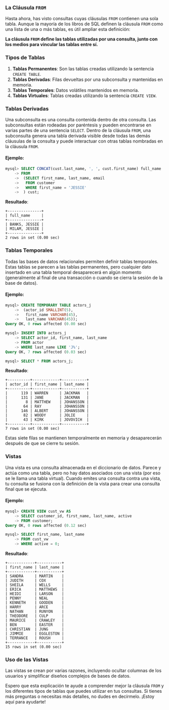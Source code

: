 ### La Cláusula `FROM`

Hasta ahora, has visto consultas cuyas cláusulas `FROM` contienen una sola tabla. Aunque la mayoría de los libros de SQL definen la cláusula `FROM` como una lista de una o más tablas, es útil ampliar esta definición:

**La cláusula `FROM` define las tablas utilizadas por una consulta, junto con los medios para vincular las tablas entre sí.**

### Tipos de Tablas

1. **Tablas Permanentes**: Son las tablas creadas utilizando la sentencia `CREATE TABLE`.
2. **Tablas Derivadas**: Filas devueltas por una subconsulta y mantenidas en memoria.
3. **Tablas Temporales**: Datos volátiles mantenidos en memoria.
4. **Tablas Virtuales**: Tablas creadas utilizando la sentencia `CREATE VIEW`.

### Tablas Derivadas

Una subconsulta es una consulta contenida dentro de otra consulta. Las subconsultas están rodeadas por paréntesis y pueden encontrarse en varias partes de una sentencia `SELECT`. Dentro de la cláusula `FROM`, una subconsulta genera una tabla derivada visible desde todas las demás cláusulas de la consulta y puede interactuar con otras tablas nombradas en la cláusula `FROM`.

#### Ejemplo:

```sql
mysql> SELECT CONCAT(cust.last_name, ', ', cust.first_name) full_name
    -> FROM
    ->  (SELECT first_name, last_name, email
    ->   FROM customer
    ->   WHERE first_name = 'JESSIE'
    ->  ) cust;
```

**Resultado**:
```
+---------------+
| full_name     |
+---------------+
| BANKS, JESSIE |
| MILAM, JESSIE |
+---------------+
2 rows in set (0.00 sec)
```

### Tablas Temporales

Todas las bases de datos relacionales permiten definir tablas temporales. Estas tablas se parecen a las tablas permanentes, pero cualquier dato insertado en una tabla temporal desaparecerá en algún momento (generalmente al final de una transacción o cuando se cierra la sesión de la base de datos).

#### Ejemplo:

```sql
mysql> CREATE TEMPORARY TABLE actors_j
    ->  (actor_id SMALLINT(5),
    ->   first_name VARCHAR(45),
    ->   last_name VARCHAR(45));
Query OK, 0 rows affected (0.00 sec)

mysql> INSERT INTO actors_j
    -> SELECT actor_id, first_name, last_name
    -> FROM actor
    -> WHERE last_name LIKE 'J%';
Query OK, 7 rows affected (0.03 sec)

mysql> SELECT * FROM actors_j;
```

**Resultado**:
```
+----------+------------+-----------+
| actor_id | first_name | last_name |
+----------+------------+-----------+
|      119 | WARREN     | JACKMAN   |
|      131 | JANE       | JACKMAN   |
|        8 | MATTHEW    | JOHANSSON |
|       64 | RAY        | JOHANSSON |
|      146 | ALBERT     | JOHANSSON |
|       82 | WOODY      | JOLIE     |
|       43 | KIRK       | JOVOVICH  |
+----------+------------+-----------+
7 rows in set (0.00 sec)
```

Estas siete filas se mantienen temporalmente en memoria y desaparecerán después de que se cierre tu sesión.

### Vistas

Una vista es una consulta almacenada en el diccionario de datos. Parece y actúa como una tabla, pero no hay datos asociados con una vista (por eso se le llama una tabla virtual). Cuando emites una consulta contra una vista, tu consulta se fusiona con la definición de la vista para crear una consulta final que se ejecuta.

#### Ejemplo:

```sql
mysql> CREATE VIEW cust_vw AS
    -> SELECT customer_id, first_name, last_name, active
    -> FROM customer;
Query OK, 0 rows affected (0.12 sec)

mysql> SELECT first_name, last_name
    -> FROM cust_vw
    -> WHERE active = 0;
```

**Resultado**:
```
+------------+-----------+
| first_name | last_name |
+------------+-----------+
| SANDRA     | MARTIN    |
| JUDITH     | COX       |
| SHEILA     | WELLS     |
| ERICA      | MATTHEWS  |
| HEIDI      | LARSON    |
| PENNY      | NEAL      |
| KENNETH    | GOODEN    |
| HARRY      | ARCE      |
| NATHAN     | RUNYON    |
| THEODORE   | CULP      |
| MAURICE    | CRAWLEY   |
| BEN        | EASTER    |
| CHRISTIAN  | JUNG      |
| JIMMIE     | EGGLESTON |
| TERRANCE   | ROUSH     |
+------------+-----------+
15 rows in set (0.00 sec)
```

### Uso de las Vistas

Las vistas se crean por varias razones, incluyendo ocultar columnas de los usuarios y simplificar diseños complejos de bases de datos.

Espero que esta explicación te ayude a comprender mejor la cláusula `FROM` y los diferentes tipos de tablas que puedes utilizar en tus consultas. Si tienes más preguntas o necesitas más detalles, no dudes en decírmelo. ¡Estoy aquí para ayudarte!